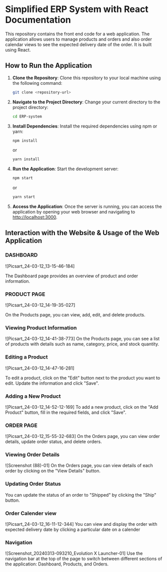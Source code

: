 # Simplified ERP System with React Documentation

This repository contains the front end code for a web application. The application allows users to manage products and orders and also order calendar views to see the expected delivery date of the order. It is built using React.

## How to Run the Application

1. **Clone the Repository**: Clone this repository to your local machine using the following command:

   ```bash
   git clone <repository-url>
   ```

2. **Navigate to the Project Directory**: Change your current directory to the project directory:

   ```bash
   cd ERP-system
   ```

3. **Install Dependencies**: Install the required dependencies using npm or yarn:

   ```bash
   npm install
   ```

   or

   ```bash
   yarn install
   ```

4. **Run the Application**: Start the development server:

   ```bash
   npm start
   ```

   or

   ```bash
   yarn start
   ```

5. **Access the Application**: Once the server is running, you can access the application by opening your web browser and navigating to [http://localhost:3000](http://localhost:3000).

## Interaction with the Website & Usage of the Web Application

### DASHBOARD

![Picsart_24-03-12_13-15-46-184]

The Dashboard page provides an overview of product and order information.

### PRODUCT PAGE

![Picsart_24-03-12_14-19-35-027]

On the Products page, you can view, add, edit, and delete products.

### Viewing Product Information


![Picsart_24-03-12_14-41-38-773]
On the Products page, you can see a list of products with details such as name, category, price, and stock quantity.

### Editing a Product

![Picsart_24-03-12_14-47-16-281]

To edit a product, click on the "Edit" button next to the product you want to edit. Update the information and click "Save".

### Adding a New Product

![Picsart_24-03-12_14-52-12-169]
To add a new product, click on the "Add Product" button, fill in the required fields, and click "Save".

### ORDER PAGE

![Picsart_24-03-12_15-55-32-683]
On the Orders page, you can view order details, update order status, and delete orders.

### Viewing Order Details

![Screenshot (88)-01]
On the Orders page, you can view details of each order by clicking on the "View Details" button.

### Updating Order Status

You can update the status of an order to "Shipped" by clicking the "Ship" button.

### Order Calender view

![Picsart_24-03-12_16-11-12-344]
You can view and display the order with expected delivery date by clicking  a particular date on a calender


### Navigation

![Screenshot_20240313-093210_Evolution X Launcher-01]
Use the navigation bar at the top of the page to switch between different sections of the application: Dashboard, Products, and Orders.
